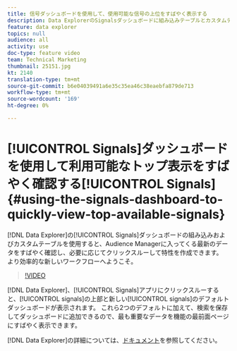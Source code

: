```yaml
---
title: 信号ダッシュボードを使用して、使用可能な信号の上位をすばやく表示する
description: Data ExplorerのSignalsダッシュボードに組み込みテーブルとカスタムテーブルを使用すると、Audience Managerに入ってくる最新のデータをすばやく確認し、必要に応じてクリックスルーして特性を作成できます。 より効率的な新しいワークフローへようこそ。
feature: data explorer
topics: null
audience: all
activity: use
doc-type: feature video
team: Technical Marketing
thumbnail: 25151.jpg
kt: 2140
translation-type: tm+mt
source-git-commit: b6e04039491a6e35c35ea46c38eaebfa879de713
workflow-type: tm+mt
source-wordcount: '169'
ht-degree: 0%

---
```



# [!UICONTROL Signals]ダッシュボードを使用して利用可能なトップ表示をすばやく確認する[!UICONTROL Signals] {#using-the-signals-dashboard-to-quickly-view-top-available-signals}

[!DNL Data Explorer]の[!UICONTROL Signals]ダッシュボードの組み込みおよびカスタムテーブルを使用すると、Audience Managerに入ってくる最新のデータをすばやく確認し、必要に応じてクリックスルーして特性を作成できます。 より効率的な新しいワークフローへようこそ。

>[!VIDEO](https://video.tv.adobe.com/v/25151/?quality=12)

[!DNL Data Explorer]、[!UICONTROL Signals]アプリにクリックスルーすると、[!UICONTROL signals]の上部と新しい[!UICONTROL signals]のデフォルトダッシュボードが表示されます。 これら2つのデフォルトに加えて、検索を保存してダッシュボードに追加できるので、最も重要なデータを機能の最前面ページにすばやく表示できます。

[!DNL Data Explorer]の詳細については、[ドキュメント](https://experiencecloud.adobe.com/resources/help/en_US/aam/data-explorer.html)を参照してください。